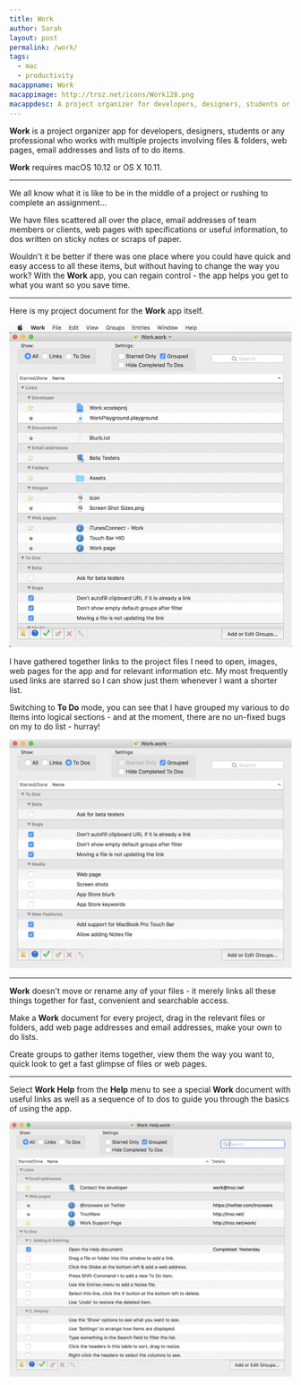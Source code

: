```yaml
---
title: Work
author: Sarah
layout: post
permalink: /work/
tags:
  - mac
  - productivity
macappname: Work
macappimage: http://troz.net/icons/Work128.png
macappdesc: A project organizer for developers, designers, students or any professional who works with multiple projects involving files & folders, web pages, email addresses and lists of to do items.
---
```


**Work** is a project organizer app for developers, designers, students or any professional who works with multiple projects involving files & folders, web pages, email addresses and lists of to do items. 

**Work** requires macOS 10.12 or OS X 10.11.

---

We all know what it is like to be in the middle of a project or rushing to complete an assignment...

We have files scattered all over the place, email addresses of team members or clients, web pages with specifications or useful information, to dos written on sticky notes or scraps of paper.

Wouldn't it be better if there was one place where you could have quick and easy access to all these items, but without having to change the way you work? With the **Work** app, you can regain control - the app helps you get to what you want so you save time.

---

Here is my project document for the **Work** app itself.

![Work][1]

I have gathered together links to the project files I need to open, images, web pages for the app and for relevant information etc. My most frequently used links are starred so I can show just them whenever I want a shorter list.

Switching to **To Do** mode, you can see that I have grouped my various to do items into logical sections - and at the moment, there are no un-fixed bugs on my to do list - hurray!

![Work - To Dos][2]

---

**Work** doesn't move or rename any of your files - it merely links all these things together for fast, convenient and searchable access.

Make a **Work** document for every project, drag in the relevant files or folders, add web page addresses and email addresses, make your own to do lists.

Create groups to gather items together, view them the way you want to, quick look to get a fast glimpse of files or web pages.

---

Select **Work Help** from the **Help** menu to see a special **Work** document with useful links as well as a sequence of to dos to guide you through the basics of using the app.

![Work - Help][3]

[1]: /images/Work1.png
[2]: /images/Work2.png
[3]: /images/WorkHelp.png

